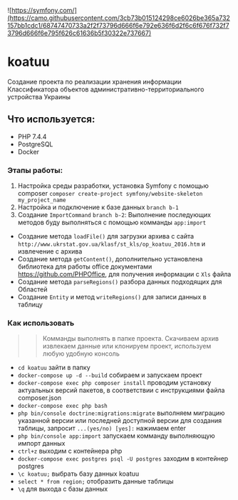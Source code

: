 ![https://symfony.com/](https://camo.githubusercontent.com/3cb73b015124298ce6026be365a732157bb1cdc1/68747470733a2f2f73796d666f6e792e636f6d2f6c6f676f732f73796d666f6e795f626c61636b5f30322e737667)
# koatuu
Создание проекта по реализации хранения информации Классификатора объектов административно-территориального устройства Украины

## Что используется:
* PHP 7.4.4
* PostgreSQL
* Docker

### Этапы работы:
1. Настройка среды разработки, установка Symfony с помощью composer 
`composer create-project symfony/website-skeleton my_project_name`
1. Настройка и подключение к базе данных `branch b-1`
1. Создание `ImportCommand` `branch b-2`:
   Выполнение последующих методов буду выполняться с помощью комманды `app:import`
  * Создание метода `loadFile()` для загрузки архива с сайта `http://www.ukrstat.gov.ua/klasf/st_kls/op_koatuu_2016.htm` и извлечение с архива
  * Создание метода `getContent()`, дополнительно установлена библиотека для работы office документами <https://github.com/PHPOffice>, для получения информации с `Xls` файла
  * Создание метода `parseRegions()` разбора данных подходящих для Областей
  * Создание `Entity` и метод `writeRegions()` для записи данных в таблицу

### Как использовать
>> Комманды выполнять в папке проекта. Скачиваем архив извлекаем данные или клонируем проект, используем любую удобную консоль
* `cd koatuu`  зайти в папку
* `docker-compose up -d --build` cобираем и запускаем проект 
* `docker-compose exec php composer install` проводим установку актуальных версий пакетов, в соответствии с инструкциями файла composer.json
* `docker-compose exec php bash`
* `php bin/console doctrine:migrations:migrate` выполняем миграцию указанной версии или последней доступной версии для создания таблицы, запросит `...(yes/no) [yes]:` нажимаем enter
* `php bin/console app:import` запускаем комманду выполняющую импорт данных
* `ctrl+z` выходим с контейнера php
* `docker-compose exec postgres psql -U postgres` заходим в контейнер postgres
* `\c koatuu;` выбрать базу данных koatuu
* `select * from region;` отобразить данные таблицы
* `\q` для выхода с базы данных
